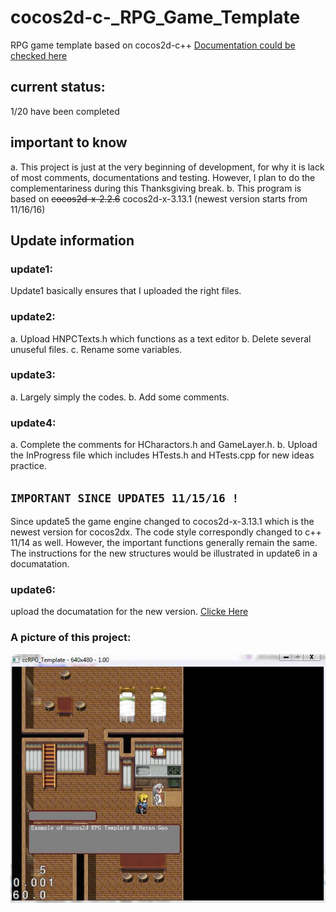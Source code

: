 # cocos2d-c-_RPG_Game_Template
RPG game template based on cocos2d-c++
[Documentation could be checked here](https://codedocs.xyz/HeranGa0/HExperiment/index.html)

## current status:
1/20 have been completed

## important to know
a. 
  This project is just at the very beginning of development, for why it is lack of most comments, documentations and testing.
  However, I plan to do the complementariness during this Thanksgiving break.
b.
  This program is based on ~~cocos2d-x-2.2.6~~ cocos2d-x-3.13.1 (newest version starts from 11/16/16)
## Update information
### update1: 
   Update1 basically ensures that I uploaded the right files.
       
### update2:
   a. Upload HNPCTexts.h which functions as a text editor
   b. Delete several unuseful files.
   c. Rename some variables.
### update3:
   a. Largely simply the codes.
   b. Add some comments. 
### update4:
   a. Complete the comments for HCharactors.h and GameLayer.h.
   b. Upload the InProgress file which includes HTests.h and HTests.cpp for new ideas practice.
   
## `IMPORTANT SINCE UPDATE5 11/15/16 !`
   Since update5 the game engine changed to cocos2d-x-3.13.1 which is the newest version for cocos2dx. 
   The code style correspondly changed to c++ 11/14 as well. However, the important functions  generally remain the same.
   The instructions for the new structures would be illustrated in update6 in a documatation.
### update6:
   upload the documatation for the new version. [Clicke Here](https://codedocs.xyz/HeranGa0/HExperiment/index.html)
   
   
   
        
### A picture of this project:
![Alt text](exampleCC.jpg?raw=true "Optional Title")

